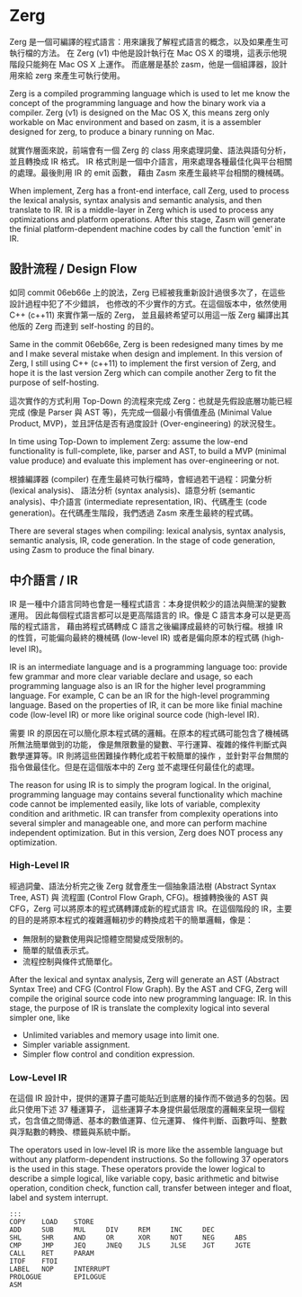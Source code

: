 # Zerg #

Zerg 是一個可編譯的程式語言：用來讓我了解程式語言的概念，以及如果產生可執行檔的方法。
在 Zerg (v1) 中他是設計執行在 Mac OS X 的環境，這表示他現階段只能夠在 Mac OS X 上運作。
而底層是基於 zasm，他是一個組譯器，設計用來給 zerg 來產生可執行使用。

Zerg is a compiled programming language which is used to let me know the concept of the programming
language and how the binary work via a compiler.
Zerg (v1) is designed on the Mac OS X, this means zerg only workable on Mac environment and
based on zasm, it is a assembler designed for zerg, to produce a binary running on Mac.

就實作層面來說，前端會有一個 Zerg 的 class 用來處理詞彙、語法與語句分析，並且轉換成 IR 格式。
IR 格式則是一個中介語言，用來處理各種最佳化與平台相關的處理。最後則用 IR 的 emit 函數，
藉由 Zasm 來產生最終平台相關的機械碼。

When implement, Zerg has a front-end interface, call Zerg, used to process the lexical
analysis, syntax analysis and semantic analysis, and then translate to IR. IR is a middle-layer
in Zerg which is used to process any optimizations and platform operations. After this stage,
Zasm will generate the finial platform-dependent machine codes by call the function 'emit' in IR.


## 設計流程 / Design Flow ##
如同 commit 06eb66e 上的說法，Zerg 已經被我重新設計過很多次了，在這些設計過程中犯了不少錯誤，
也修改的不少實作的方式。在這個版本中，依然使用 C++ (c++11) 來實作第一版的 Zerg，
並且最終希望可以用這一版 Zerg 編譯出其他版的 Zerg 而達到 self-hosting 的目的。

Same in the commit 06eb66e, Zerg is been redesigned many times by me and I make several mistake
when design and implement. In this version of Zerg, I still using C++ (c++11) to implement the
first version of Zerg, and hope it is the last version Zerg which can compile another Zerg to
fit the purpose of self-hosting.

這次實作的方式利用 Top-Down 的流程來完成 Zerg：也就是先假設底層功能已經完成 (像是
Parser 與 AST 等)，先完成一個最小有價值產品 (Minimal Value Product, MVP)，並且評估是否有過度設計
(Over-engineering) 的狀況發生。

In time using Top-Down to implement Zerg: assume the low-end functionality is full-complete,
like, parser and AST, to build a MVP (minimal value produce) and evaluate this implement has
over-engineering or not.


根據編譯器 (compiler) 在產生最終可執行檔時，會經過若干過程：詞彙分析 (lexical analysis)、
語法分析 (syntax analysis)、語意分析 (semantic analysis)、中介語言
(intermediate representation, IR)、代碼產生 (code generation)。在代碼產生階段，我們透過
Zasm 來產生最終的程式碼。

There are several stages when compiling: lexical analysis, syntax analysis, semantic analysis,
IR, code generation. In the stage of code generation, using Zasm to produce the final binary.

## 中介語言 / IR ##
IR 是一種中介語言同時也會是一種程式語言：本身提供較少的語法與簡潔的變數運用。
因此每個程式語言都可以是更高階語言的 IR。像是 C 語言本身可以是更高階的程式語言，
藉由將程式碼轉成 C 語言之後編譯成最終的可執行檔。根據 IR 的性質，可能偏向最終的機械碼
(low-level IR) 或者是偏向原本的程式碼 (high-level IR)。

IR is an intermediate language and is a programming language too: provide few grammar and
more clear variable declare and usage, so each programming language also is an IR for the
higher level programming language. For example, C can be an IR for the high-level
programming language. Based on the properties of IR, it can be more like finial machine
code (low-level IR) or more like original source code (high-level IR).

需要 IR 的原因在可以簡化原本程式碼的邏輯。在原本的程式碼可能包含了機械碼所無法簡單做到的功能，
像是無限數量的變數、平行運算、複雜的條件判斷式與數學運算等。IR 則將這些困難操作轉化成若干較簡單的操作
，並針對平台無關的指令做最佳化。但是在這個版本中的 Zerg 並不處理任何最佳化的處理。

The reason for using IR is to simply the program logical. In the original, programming language
may contains several functionality which machine code cannot be implemented easily, like
lots of variable, complexity condition and arithmetic. IR can transfer from complexity operations
into several simpler and manageable one, and more can perform machine independent optimization.
But in this version, Zerg does NOT process any optimization.

### High-Level IR ###
經過詞彙、語法分析完之後 Zerg 就會產生一個抽象語法樹 (Abstract Syntax Tree, AST) 與
流程圖 (Control Flow Graph, CFG)。根據轉換後的 AST 與 CFG，Zerg 可以將原本的程式碼轉譯成新的程式語言
IR。在這個階段的 IR，主要的目的是將原本程式的複雜邏輯初步的轉換成若干的簡單邏輯，像是：

+ 無限制的變數使用與記憶體空間變成受限制的。
+ 簡單的賦值表示式。
+ 流程控制與條件式簡單化。

After the lexical and syntax analysis, Zerg will generate an AST (Abstract Syntax Tree) and CFG
(Control Flow Graph). By the AST and CFG, Zerg will compile the original source code into
new programming language: IR. In this stage, the purpose of IR is translate the complexity logical
into several simpler one, like

+ Unlimited variables and memory usage into limit one.
+ Simpler variable assignment.
+ Simpler flow control and condition expression.


### Low-Level IR ###
在這個 IR 設計中，提供的運算子盡可能貼近到底層的操作而不做過多的包裝。因此只使用下述 37 種運算子，
這些運算子本身提供最低限度的邏輯來呈現一個程式，包含值之間傳遞、基本的數值運算、位元運算、
條件判斷、函數呼叫、整數與浮點數的轉換、標籤與系統中斷。

The operators used in low-level IR is more like the assemble language but without any
platform-dependent instructions. So the following 37 operators is the used in this stage. These
operators provide the lower logical to describe a simple logical, like variable copy, basic
arithmetic and bitwise operation, condition check, function call, transfer between integer and float,
label and system interrupt.

	:::
	COPY	LOAD	STORE
	ADD		SUB		MUL		DIV		REM		INC		DEC
	SHL		SHR		AND		OR		XOR		NOT		NEG		ABS
	CMP		JMP		JEQ		JNEQ	JLS		JLSE	JGT		JGTE
	CALL	RET		PARAM
	ITOF	FTOI
	LABEL	NOP		INTERRUPT
	PROLOGUE		EPILOGUE
	ASM


